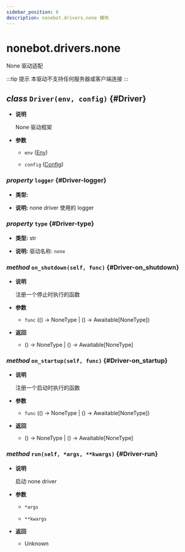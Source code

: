 ```yaml
---
sidebar_position: 6
description: nonebot.drivers.none 模块
---
```


# nonebot.drivers.none

None 驱动适配

:::tip 提示
本驱动不支持任何服务器或客户端连接
:::

## _class_ `Driver(env, config)` {#Driver}

- **说明**

  None 驱动框架

- **参数**

  - `env` ([Env](../config.md#Env))

  - `config` ([Config](../config.md#Config))

### _property_ `logger` {#Driver-logger}

- **类型:**

- **说明:** none driver 使用的 logger

### _property_ `type` {#Driver-type}

- **类型:** str

- **说明:** 驱动名称: `none`

### _method_ `on_shutdown(self, func)` {#Driver-on_shutdown}

- **说明**

  注册一个停止时执行的函数

- **参数**

  - `func` (() -> NoneType | () -> Awaitable[NoneType])

- **返回**

  - () -> NoneType | () -> Awaitable[NoneType]

### _method_ `on_startup(self, func)` {#Driver-on_startup}

- **说明**

  注册一个启动时执行的函数

- **参数**

  - `func` (() -> NoneType | () -> Awaitable[NoneType])

- **返回**

  - () -> NoneType | () -> Awaitable[NoneType]

### _method_ `run(self, *args, **kwargs)` {#Driver-run}

- **说明**

  启动 none driver

- **参数**

  - `*args`

  - `**kwargs`

- **返回**

  - Unknown
